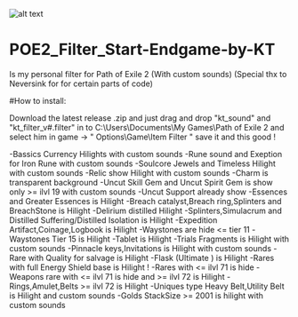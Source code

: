 ![alt text](https://image.noelshack.com/fichiers/2024/52/6/1735405444-capture-d-cran-2024-12-28-180229.png)
# POE2_Filter_Start-Endgame-by-KT
Is my personal filter for Path of Exile 2 (With custom sounds)
(Special thx to Neversink for for certain parts of code)

#How to install:

Download the latest release .zip and just drag and drop "kt_sound" and "kt_filter_v#.filter" in to C:\Users\Documents\My Games\Path of Exile 2 and select him in game -> " Options\Game\Item Filter " save it and this good !

-Bassics Currency Hilights with custom sounds
-Rune sound and Exeption for Iron Rune with custom sounds
-Soulcore Jewels and Timeless Hilight with custom sounds
-Relic show Hilight with custom sounds
-Charm is transparent background
-Uncut Skill Gem and Uncut Spirit Gem is show only >= ilvl 19 with custom sounds
-Uncut Support already show
-Essences and Greater Essences is Hilight
-Breach catalyst,Breach ring,Splinters and BreachStone is Hilight
-Delirium distilled Hilight
-Splinters,Simulacrum and Distilled Suffering/Distilled Isolation is Hilight
-Expedition Artifact,Coinage,Logbook is Hilight
-Waystones are hide <= tier 11
-Waystones Tier 15 is Hilight
-Tablet is Hilight
-Trials Fragments is Hilight with custom sounds
-Pinnacle keys,Invitations is Hilight with custom sounds
-Rare with Quality for salvage is Hilight
-Flask (Ultimate ) is Hilight
-Rares with full  Energy Shield base is Hilight !
-Rares with <= ilvl 71 is hide
-Weapons rare with <= ilvl 71 is hide and >= ilvl 72 is Hilight
-Rings,Amulet,Belts >= ilvl 72 is Hilight
-Uniques type Heavy Belt,Utility Belt is Hilight and custom sounds 
-Golds StackSize >= 2001 is hilight with custom sounds 


